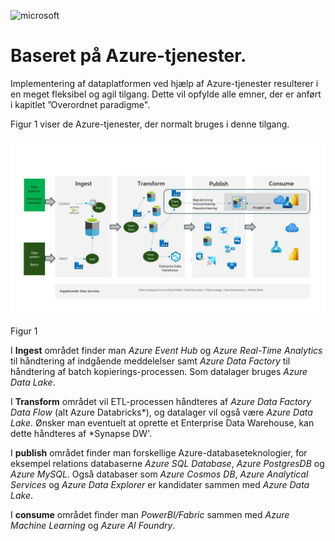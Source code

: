 ![microsoft](../images/microsoft.png)

# Baseret på Azure-tjenester.

Implementering af dataplatformen ved hjælp af Azure-tjenester resulterer i en meget fleksibel og agil tilgang. Dette vil opfylde alle emner, der er anført i kapitlet ”Overordnet paradigme".

Figur 1 viser de Azure-tjenester, der normalt bruges i denne tilgang.

![figur 1](../../images/danish/Slide5.JPG)

Figur 1

I **Ingest** området finder man *Azure Event Hub* og *Azure Real-Time Analytics* til håndtering af indgående meddelelser samt *Azure Data Factory* til håndtering af batch kopierings-processen. Som datalager bruges *Azure Data Lake*.

I **Transform** området vil ETL-processen håndteres af *Azure Data Factory Data Flow* (alt Azure Databricks*), og datalager vil også være *Azure Data Lake*. Ønsker man eventuelt at oprette et Enterprise Data Warehouse, kan dette håndteres af *Synapse DW'.

I **publish** området finder man forskellige Azure-databaseteknologier, for eksempel relations databaserne *Azure SQL Database*, *Azure PostgresDB* og *Azure MySQL*. Også databaser som *Azure Cosmos DB*, *Azure Analytical Services* og *Azure Data Explorer* er kandidater sammen med *Azure Data Lake*.

I **consume** området finder man *PowerBI/Fabric* sammen med *Azure Machine Learning* og *Azure AI Foundry*.